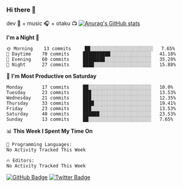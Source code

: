 ### Hi there 👋
dev 🚀 + music 🎧 + otaku 📺
[![Anurag's GitHub stats](https://github-readme-stats.vercel.app/api?username=koheitasaka&count_private=true&show_icons=true&theme=monokai)](https://github.com/koheitasaka/github-readme-stats)

<!--START_SECTION:waka-->
**I'm a Night 🦉** 

```text
🌞 Morning    13 commits     ██░░░░░░░░░░░░░░░░░░░░░░░   7.65% 
🌆 Daytime    70 commits     ██████████░░░░░░░░░░░░░░░   41.18% 
🌃 Evening    60 commits     ████████░░░░░░░░░░░░░░░░░   35.29% 
🌙 Night      27 commits     ████░░░░░░░░░░░░░░░░░░░░░   15.88%

```
📅 **I'm Most Productive on Saturday** 

```text
Monday       17 commits     ██░░░░░░░░░░░░░░░░░░░░░░░   10.0% 
Tuesday      23 commits     ███░░░░░░░░░░░░░░░░░░░░░░   13.53% 
Wednesday    21 commits     ███░░░░░░░░░░░░░░░░░░░░░░   12.35% 
Thursday     33 commits     ████░░░░░░░░░░░░░░░░░░░░░   19.41% 
Friday       23 commits     ███░░░░░░░░░░░░░░░░░░░░░░   13.53% 
Saturday     40 commits     ██████░░░░░░░░░░░░░░░░░░░   23.53% 
Sunday       13 commits     ██░░░░░░░░░░░░░░░░░░░░░░░   7.65%

```


📊 **This Week I Spent My Time On** 

```text
💬 Programming Languages: 
No Activity Tracked This Week

🔥 Editors: 
No Activity Tracked This Week

```


<!--END_SECTION:waka-->

[![GitHub Badge](https://img.shields.io/badge/GitHub-100000?style=for-the-badge&logo=github&logoColor=white)](https://github.com/koheitasaka)
[![Twitter Badge](https://img.shields.io/badge/Twitter-1DA1F2?style=for-the-badge&logo=twitter&logoColor=white)](https://twitter.com/sleep_asleep_)
